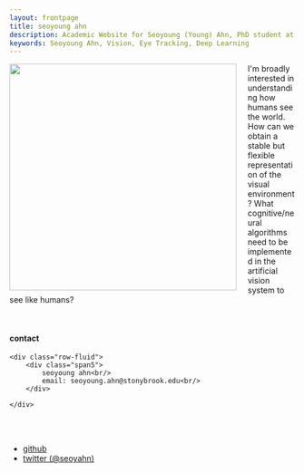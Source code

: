 ```yaml
---
layout: frontpage
title: seoyoung ahn
description: Academic Website for Seoyoung (Young) Ahn, PhD student at Stony Brook University 
keywords: Seoyoung Ahn, Vision, Eye Tracking, Deep Learning
---
```


<!-- ![main figure]({{ BASE_PATH }}/assets/drawing.jpg){:height="50%" width="50%"; style="float: left" } -->
<img src="{{ BASE_PATH }}/assets/drawing.jpg" align="left" width="400px" style="margin-right: 20px"/>
I'm broadly interested in understanding how humans see the world. How can we obtain a stable but flexible representation of the visual environment? What cognitive/neural algorithms need to be implemented in the artificial vision system to see like humans?

<!-- [curriculum vitae ![CV as pdf]({{ BASE_PATH }}/pages/icons16/pdf-icon.png)]({{ BASE_PATH }}/assets/CV.pdf)<br/> -->
&nbsp;
&nbsp;

<div class="container">
<h4><a name="contact"></a>contact</h4>

    <div class="row-fluid">
        <div class="span5">
            seoyoung ahn<br/>
            email: seoyoung.ahn@stonybrook.edu<br/>
        </div>

<!--         <div class="span2">
        <a href="../assets/headshot.jpg">
            <img src="../assets/headshot.jpg"
                  title="Seoyoung Ahn" alt="Seoyoung Ahn"/></a>
        </div> -->
    </div>
</div>

<br clear="left"/>
&nbsp;

<div class="navbar">
  <div class="navbar-inner">
      <ul class="nav">
          <!-- <li><a href="{{ BASE_PATH }}/assets/CV.pdf">cv</a></li> -->
          <li><a href="https://github.com/ahnchive">github</a></li>
          <li><a href="https://twitter.com/seoyahn">twitter (@seoyahn)</a></li>
      </ul>
  </div>
</div>
